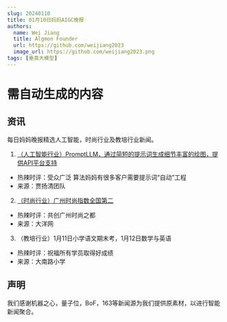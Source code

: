 ```yaml
---
slug: 20240110
title: 01月10日妈妈AIGC晚报
authors:
  name: Wei Jiang
  title: Algmon Founder
  url: https://github.com/weijiang2023
  image_url: https://github.com/weijiang2023.png
tags: [垂类大模型]
---
```


# 需自动生成的内容
## 资讯
每日妈妈晚报精选人工智能，时尚行业及教培行业新闻。

1. [（人工智能行业）PromptLLM，通过简短的提示词生成细节丰富的绘图，提供API平台支持](https://mp.weixin.qq.com/s/zywLGeUKiECWavWQmPQgUw)
* 热辣时评：受众广泛 算法妈妈有很多客户需要提示词“自动”工程
* 来源：贾扬清团队

2. [（时尚行业）广州时尚指数全国第二](https://news.dayoo.com/guangzhou/202312/28/139995_54617127.htm)
* 热辣时评：共创广州时尚之都
* 来源：大洋网

3. （教培行业）1月11日小学语文期末考，1月12日数学与英语
* 热辣时评：祝福所有学员取得好成绩
* 来源：大南路小学

## 声明

我们感谢机器之心，量子位，BoF，163等新闻源为我们提供原素材，以进行智能新闻聚合。